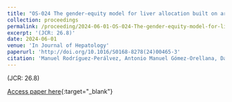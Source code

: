 ```yaml
---
title: "OS-024 The gender-equity model for liver allocation built on artificial intelligence (GEMA-AI) improves outcome predictions among liver transplant candidates"
collection: proceedings
permalink: /proceeding/2024-06-01-OS-024-The-gender-equity-model-for-liver-allocation-built-on-artificial-intelligence-GEMA-AI-improve
excerpt: '(JCR: 26.8)'
date: 2024-06-01
venue: 'In Journal of Hepatology'
paperurl: 'http://doi.org/10.1016/S0168-8278(24)00465-3'
citation: 'Manuel Rodríguez-Perálvez, Antonio Manuel Gómez-Orellana, David Guijo-Rubio, <strong>Pedro Antonio Gutiérrez</strong>, Avik Majumdar, Geoff McCaughan, Rhiannon Taylor, César Hervás-Martínez, Emmanuel Tsochatzis, &quot;OS-024 The gender-equity model for liver allocation built on artificial intelligence (GEMA-AI) improves outcome predictions among liver transplant candidates.&quot; In Journal of Hepatology, Vol. 80, 2024, pp.S23.'
---
```

(JCR: 26.8)

[Access paper here](http://doi.org/10.1016/S0168-8278(24)00465-3){:target="_blank"}
